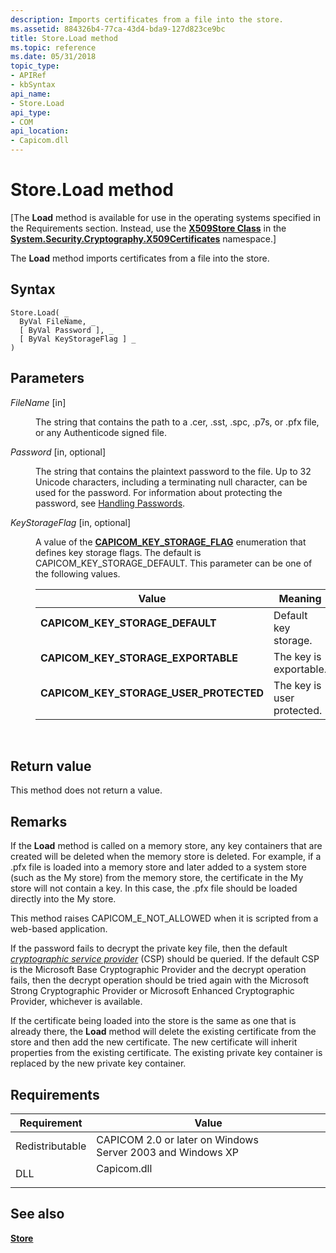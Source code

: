 ```yaml
---
description: Imports certificates from a file into the store.
ms.assetid: 884326b4-77ca-43d4-bda9-127d823ce9bc
title: Store.Load method
ms.topic: reference
ms.date: 05/31/2018
topic_type:
- APIRef
- kbSyntax
api_name:
- Store.Load
api_type:
- COM
api_location:
- Capicom.dll
---
```


# Store.Load method

\[The **Load** method is available for use in the operating systems specified in the Requirements section. Instead, use the [**X509Store Class**](/dotnet/api/system.security.cryptography.x509certificates.x509store?view=netcore-3.1) in the [**System.Security.Cryptography.X509Certificates**](/dotnet/api/system.security.cryptography.x509certificates.publickey.-ctor?view=netcore-3.1) namespace.\]

The **Load** method imports certificates from a file into the store.

## Syntax


```VB
Store.Load( _
  ByVal FileName, _
  [ ByVal Password ], _
  [ ByVal KeyStorageFlag ] _
)
```



## Parameters

<dl> <dt>

*FileName* \[in\]
</dt> <dd>

The string that contains the path to a .cer, .sst, .spc, .p7s, or .pfx file, or any Authenticode signed file.

</dd> <dt>

*Password* \[in, optional\]
</dt> <dd>

The string that contains the plaintext password to the file. Up to 32 Unicode characters, including a terminating null character, can be used for the password. For information about protecting the password, see [Handling Passwords](../secbp/handling-passwords.md).

</dd> <dt>

*KeyStorageFlag* \[in, optional\]
</dt> <dd>

A value of the [**CAPICOM\_KEY\_STORAGE\_FLAG**](capicom-key-storage-flag.md) enumeration that defines key storage flags. The default is CAPICOM\_KEY\_STORAGE\_DEFAULT. This parameter can be one of the following values.



| Value                                                                                                                                                                                                                           | Meaning                               |
|---------------------------------------------------------------------------------------------------------------------------------------------------------------------------------------------------------------------------------|---------------------------------------|
| <span id="CAPICOM_KEY_STORAGE_DEFAULT"></span><span id="capicom_key_storage_default"></span><dl> <dt>**CAPICOM\_KEY\_STORAGE\_DEFAULT**</dt> </dl>                       | Default key storage.<br/>       |
| <span id="CAPICOM_KEY_STORAGE_EXPORTABLE"></span><span id="capicom_key_storage_exportable"></span><dl> <dt>**CAPICOM\_KEY\_STORAGE\_EXPORTABLE**</dt> </dl>              | The key is exportable.<br/>     |
| <span id="CAPICOM_KEY_STORAGE_USER_PROTECTED"></span><span id="capicom_key_storage_user_protected"></span><dl> <dt>**CAPICOM\_KEY\_STORAGE\_USER\_PROTECTED**</dt> </dl> | The key is user protected.<br/> |



 

</dd> </dl>

## Return value

This method does not return a value.

## Remarks

If the **Load** method is called on a memory store, any key containers that are created will be deleted when the memory store is deleted. For example, if a .pfx file is loaded into a memory store and later added to a system store (such as the My store) from the memory store, the certificate in the My store will not contain a key. In this case, the .pfx file should be loaded directly into the My store.

This method raises CAPICOM\_E\_NOT\_ALLOWED when it is scripted from a web-based application.

If the password fails to decrypt the private key file, then the default [*cryptographic service provider*](../secgloss/c-gly.md) (CSP) should be queried. If the default CSP is the Microsoft Base Cryptographic Provider and the decrypt operation fails, then the decrypt operation should be tried again with the Microsoft Strong Cryptographic Provider or Microsoft Enhanced Cryptographic Provider, whichever is available.

If the certificate being loaded into the store is the same as one that is already there, the **Load** method will delete the existing certificate from the store and then add the new certificate. The new certificate will inherit properties from the existing certificate. The existing private key container is replaced by the new private key container.

## Requirements



| Requirement | Value |
|----------------------------|----------------------------------------------------------------------------------------|
| Redistributable<br/> | CAPICOM 2.0 or later on Windows Server 2003 and Windows XP<br/>                  |
| DLL<br/>             | <dl> <dt>Capicom.dll</dt> </dl> |



## See also

<dl> <dt>

[**Store**](store.md)
</dt> </dl>

 

 

